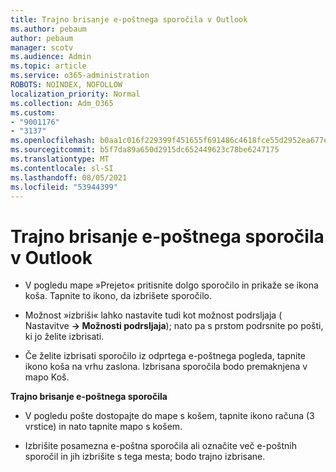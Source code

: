 ```yaml
---
title: Trajno brisanje e-poštnega sporočila v Outlook
ms.author: pebaum
author: pebaum
manager: scotv
ms.audience: Admin
ms.topic: article
ms.service: o365-administration
ROBOTS: NOINDEX, NOFOLLOW
localization_priority: Normal
ms.collection: Adm_O365
ms.custom:
- "9001176"
- "3137"
ms.openlocfilehash: b0aa1c016f229399f451655f691486c4618fce55d2952ea677edb902349dd270
ms.sourcegitcommit: b5f7da89a650d2915dc652449623c78be6247175
ms.translationtype: MT
ms.contentlocale: sl-SI
ms.lasthandoff: 08/05/2021
ms.locfileid: "53944399"
---
```

# <a name="permanently-delete-an-email-in-outlook"></a>Trajno brisanje e-poštnega sporočila v Outlook

- V pogledu mape »Prejeto« pritisnite dolgo sporočilo in prikaže se ikona koša. Tapnite to ikono, da izbrišete sporočilo.

- Možnost »izbriši« lahko nastavite tudi kot možnost podrsljaja ( Nastavitve **-> Možnosti podrsljaja**); nato pa s prstom podrsnite po pošti, ki jo želite izbrisati. 

- Če želite izbrisati sporočilo iz odprtega e-poštnega pogleda, tapnite ikono koša na vrhu zaslona. Izbrisana sporočila bodo premaknjena v mapo Koš. 

**Trajno brisanje e-poštnega sporočila**

- V pogledu pošte dostopajte do mape s košem, tapnite ikono računa (3 vrstice) in nato tapnite mapo s košem.

- Izbrišite posamezna e-poštna sporočila ali označite več e-poštnih sporočil in jih izbrišite s tega mesta; bodo trajno izbrisane.